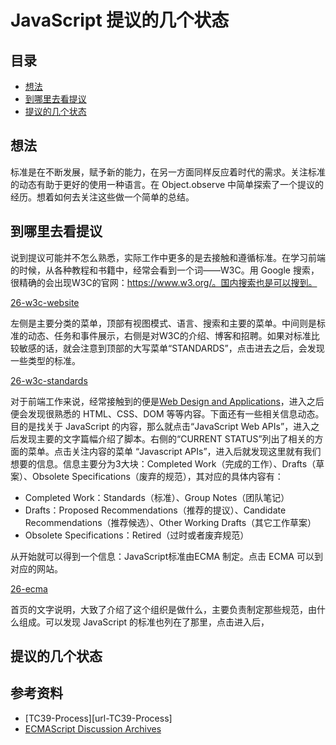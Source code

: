 # JavaScript 提议的几个状态
## <a name="index"></a> 目录
* [想法](#think)
* [到哪里去看提议](#experience)
* [提议的几个状态](#reference)

## <a name="think"></a> 想法
标准是在不断发展，赋予新的能力，在另一方面同样反应着时代的需求。关注标准的动态有助于更好的使用一种语言。在 Object.observe 中简单探索了一个提议的经历。想着如何去关注这些做一个简单的总结。

## <a name="where"></a> 到哪里去看提议
说到提议可能并不怎么熟悉，实际工作中更多的是去接触和遵循标准。在学习前端的时候，从各种教程和书籍中，经常会看到一个词——W3C。用 Google 搜索，很精确的会出现W3C的官网：https://www.w3.org/。国内搜索也是可以搜到。

[26-w3c-website][url-w3c-website]

左侧是主要分类的菜单，顶部有视图模式、语言、搜索和主要的菜单。中间则是标准的动态、任务和事件展示，右侧是对W3C的介绍、博客和招聘。如果对标准比较敏感的话，就会注意到顶部的大写菜单“STANDARDS”，点击进去之后，会发现一些类型的标准。

[26-w3c-standards][url-w3c-standards]

对于前端工作来说，经常接触到的便是[Web Design and Applications][url-web-design-and-applications]，进入之后便会发现很熟悉的 HTML、CSS、DOM 等等内容。下面还有一些相关信息动态。目的是找关于 JavaScript 的内容，那么就点击“JavaScript Web APIs”，进入之后发现主要的文字篇幅介绍了脚本。右侧的“CURRENT STATUS”列出了相关的方面的菜单。点击关注内容的菜单 “Javascript APIs”，进入后就发现这里就有我们想要的信息。信息主要分为3大块：Completed Work（完成的工作）、Drafts（草案）、Obsolete Specifications（废弃的规范），其对应的具体内容有：
- Completed Work：Standards（标准）、Group Notes（团队笔记）
- Drafts：Proposed Recommendations（推荐的提议）、Candidate Recommendations（推荐候选）、Other Working Drafts（其它工作草案）
- Obsolete Specifications：Retired（过时或者废弃规范）


从开始就可以得到一个信息：JavaScript标准由ECMA 制定。点击 ECMA 可以到对应的网站。

[26-ecma][url-ecma]


首页的文字说明，大致了介绍了这个组织是做什么，主要负责制定那些规范，由什么组成。可以发现 JavaScript 的标准也列在了那里，点击进入后，

## 提议的几个状态


## <a name="reference"></a> 参考资料
- [TC39-Process][url-TC39-Process]
- [ECMAScript Discussion Archives](https://esdiscuss.org/)

[url-w3c-china]:http://www.chinaw3c.org/
[url-w3c]:https://www.w3.org/
[url-w3c-website]:./images/26/26-w3c-website.png
[url-w3c-standards]:./images/26/26-w3c-standards.png
[url-web-design-and-applications]:https://www.w3.org/standards/webdesign/
[url-ecma]:./images/26/26-ecma.png